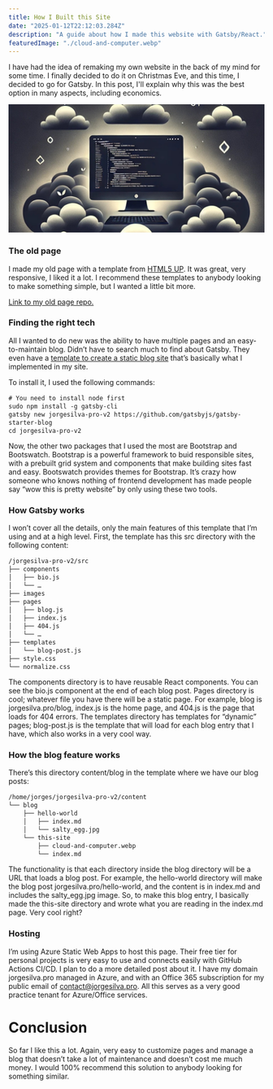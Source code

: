 ```yaml
---
title: How I Built this Site
date: "2025-01-12T22:12:03.284Z"
description: "A guide about how I made this website with Gatsby/React."
featuredImage: "./cloud-and-computer.webp"
---
```


I have had the idea of remaking my own website in the back of my mind for some time. I finally decided to do it on Christmas Eve, and this time, I decided to go for Gatsby. In this post, I'll explain why this was the best option in many aspects, including economics.

![Clouds and Code](./banner.jpg "AI generated computer in the cloud")

### The old page

I made my old page with a template from [HTML5 UP](https://html5up.net/hyperspace). It was great, very responsive, I liked it a lot. I recommend these templates to anybody looking to make something simple, but I wanted a little bit more. 

[Link to my old page repo.](https://github.com/jorgesoft/jorgesilva.pro.old)

### Finding the right tech

All I wanted to do new was the ability to have multiple pages and an easy-to-maintain blog. Didn’t have to search much to find about Gatsby. They even have a [template to create a static blog site](https://www.gatsbyjs.com/starters/gatsbyjs/gatsby-starter-blog) that’s basically what I implemented in my site.

To install it, I used the following commands:

```
# You need to install node first
sudo npm install -g gatsby-cli
gatsby new jorgesilva-pro-v2 https://github.com/gatsbyjs/gatsby-starter-blog
cd jorgesilva-pro-v2 
```

Now, the other two packages that I used the most are Bootstrap and Bootswatch. Bootstrap is a powerful framework to buid responsible sites, with a prebuilt grid system and components that make building sites fast and easy. Bootswatch provides themes for Bootstrap. It’s crazy how someone who knows nothing of frontend development has made people say “wow this is pretty website” by only using these two tools. 

### How Gatsby works

I won’t cover all the details, only the main features of this template that I’m using and at a high level. First, the template has this src directory with the following content:

```
/jorgesilva-pro-v2/src
├── components
│   ├── bio.js
│   └── …
├── images
├── pages
│   ├── blog.js
│   ├── index.js
│   ├── 404.js
│   └── …
├── templates
│   └── blog-post.js
├── style.css
└── normalize.css
```
The components directory is to have reusable React components. You can see the bio.js component at the end of each blog post. Pages directory is cool; whatever file you have there will be a static page. For example, blog is jorgesilva.pro/blog, index.js is the home page, and 404.js is the page that loads for 404 errors. The templates directory has templates for “dynamic” pages; blog-post.js is the template that will load for each blog entry that I have, which also works in a very cool way.

### How the blog feature works

There’s this directory content/blog in the template where we have our blog posts:

```
/home/jorges/jorgesilva-pro-v2/content
└── blog
    ├── hello-world
    │   ├── index.md
    │   └── salty_egg.jpg
    └── this-site
        ├── cloud-and-computer.webp
        └── index.md
```
The functionality is that each directory inside the blog directory will be a URL that loads a blog post. For example, the hello-world directory will make the blog post jorgesilva.pro/hello-world, and the content is in index.md and includes the salty_egg.jpg image. So, to make this blog entry, I basically made the this-site directory and wrote what you are reading in the index.md page. Very cool right?

### Hosting

I’m using Azure Static Web Apps to host this page. Their free tier for personal projects is very easy to use and connects easily with GitHub Actions CI/CD. I plan to do a more detailed post about it. I have my domain jorgesilva.pro managed in Azure, and with an Office 365 subscription for my public email of contact@jorgesilva.pro. All this serves as a very good practice tenant for Azure/Office services. 

# Conclusion

So far I like this a lot. Again, very easy to customize pages and manage a blog that doesn’t take a lot of maintenance and doesn’t cost me much money. I would 100% recommend this solution to anybody looking for something similar. 
